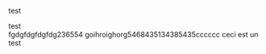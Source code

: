 test
<div class="containers-W-P">test</div>fgdgfdgfdgfdg236554
goihroighorg5468435134385435cccccc
ceci est un test